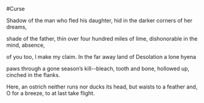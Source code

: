 #Curse

Shadow of the man who fled his daughter,
hid in the darker corners of her dreams,

shade of the father, thin over four hundred miles
of lime, dishonorable in the mind, absence,

of you too, I make my claim.
In the far away land of Desolation a lone hyena

paws through a gone season’s kill--bleach,
tooth and bone, hollowed up, cinched in the flanks.

Here, an ostrich neither runs nor ducks its head,
but waists to a feather and, O for a breeze, to at last take flight.